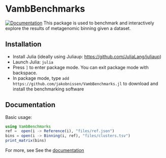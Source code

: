 # VambBenchmarks
[![Documentation](https://img.shields.io/badge/docs-dev-blue.svg)](https://jakobnissen.github.io/VambBenchmarks.jl/dev)
This package is used to benchmark and interactively explore the results of metagenomic binning given a dataset.

## Installation
* Install Julia (ideally using Juliaup: https://github.com/JuliaLang/juliaup)
* Launch Julia: `julia`
* Press `]` to enter package mode. You can exit package mode with backspace.
* In package mode, type `add https://github.com/jakobnissen/VambBenchmarks.jl` to download and install the benchmarking software

## Documentation
Basic usage:
```julia
using VambBenchmarks
ref =  open(i -> Reference(i), "files/ref.json")
bins = open(i -> Binning(i, ref), "files/clusters.tsv")
print_matrix(bins)
```

For more, see See the [documentation](https://jakobnissen.github.io/VambBenchmarks.jl/dev)
